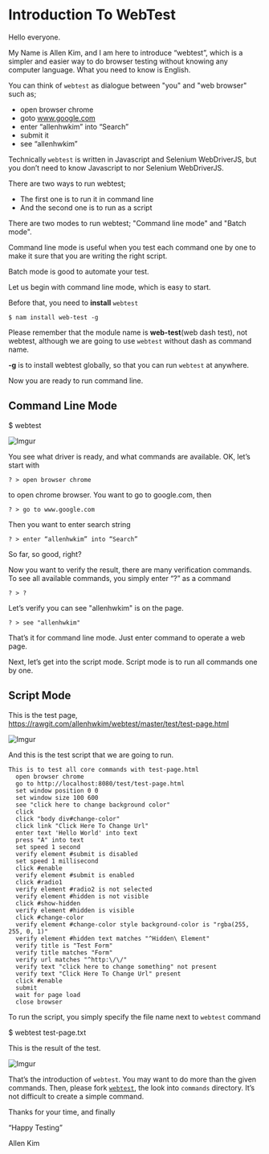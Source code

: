 # Introduction To WebTest

Hello everyone.

My Name is Allen Kim, and I am here to introduce “webtest”, which is a simpler and easier way 
to do browser testing without knowing any computer language. What you need to know is English.

You can think of `webtest` as dialogue between "you" and "web browser" such as;

* open browser chrome
* goto www.google.com
* enter “allenhwkim” into “Search”
* submit it
* see “allenhwkim”

Technically `webtest` is written in Javascript and Selenium WebDriverJS,
but you don’t need to know Javascript to nor Selenium WebDriverJS.

There are two ways to run webtest;

* The first one is to run it in command line
* And the second one is to run as a script

There are two modes to run webtest; "Command line mode" and "Batch mode".

Command line mode is useful when you test each command one by one
to make it sure that you are writing the right script.

Batch mode is good to automate your test.

Let us begin with command line mode, which is easy to start.

Before that, you need to **install** `webtest`

    $ nam install web-test -g 

Please remember that the module name is **web-test**(web dash test), 
not webtest, although we are going to use `webtest` without dash as command name.

**-g** is to install webtest globally, so that you can run `webtest` at anywhere.

Now you are ready to run command line.

## Command Line Mode

$ webtest

![Imgur](http://i.imgur.com/XHXdODN.png)

You see what driver is ready, and what commands are available. OK, let’s start with 

    ? > open browser chrome

to open chrome browser. You want to go to google.com, then

    ? > go to www.google.com

Then you want to enter search string

    ? > enter “allenhwkim” into “Search”

So far, so good, right?

Now you want to verify the result, there are many verification commands.
To see all available commands, you simply enter “?” as a command

    ? > ?

Let’s verify you can see "allenhwkim" is on the page.

    ? > see "allenhwkim"

That’s it for command line mode. Just enter command to operate a web page.

Next, let’s get into the script mode. Script mode is to run all commands one by one.

## Script Mode

This is the test page, https://rawgit.com/allenhwkim/webtest/master/test/test-page.html

![Imgur](http://i.imgur.com/IIiqORL.png)

And this is the test script that we are going to run.

```
This is to test all core commands with test-page.html
  open browser chrome
  go to http://localhost:8080/test/test-page.html
  set window position 0 0
  set window size 100 600
  see "click here to change background color"
  click
  click "body div#change-color"
  click link "Click Here To Change Url"
  enter text 'Hello World' into text
  press "A" into text
  set speed 1 second
  verify element #submit is disabled
  set speed 1 millisecond
  click #enable
  verify element #submit is enabled
  click #radio1
  verify element #radio2 is not selected
  verify element #hidden is not visible
  click #show-hidden
  verify element #hidden is visible
  click #change-color
  verify element #change-color style background-color is "rgba(255, 255, 0, 1)"
  verify element #hidden text matches "^Hidden\ Element"
  verify title is "Test Form"
  verify title matches "Form"
  verify url matches "^http:\/\/"
  verify text "click here to change something" not present
  verify text "Click Here To Change Url" present
  click #enable
  submit
  wait for page load
  close browser
```

To run the script, you simply specify the file name next to `webtest` command

$ webtest test-page.txt

This is the result of the test.

![Imgur](http://i.imgur.com/2agAWIx.png)

That’s the introduction of `webtest`. You may want to do more than the given commands. 
Then, please fork [`webtest`](https://github.com/allenhwkim/webtest), the look into `commands` directory.
It’s not difficult to create a simple command.

Thanks for your time, and finally

“Happy Testing”

Allen Kim
